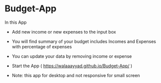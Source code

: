 # Budget-App

In this App
 - Add new income or new expenses to the input box 
 - You will find summary of your budget includes Incomes and Expenses with percentage of expenses
 - You can update your data by removing income or expense 

 - Start the App (  https://walaaayyad.github.io/Budget-App/ )
 - Note: this app for desktop and not responsive for small screen